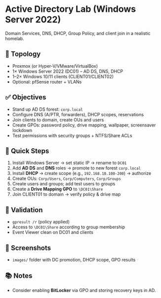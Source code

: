 # Active Directory Lab (Windows Server 2022)

Domain Services, DNS, DHCP, Group Policy, and client join in a realistic homelab.

## 🧱 Topology
- Proxmox (or Hyper‑V/VMware/VirtualBox)
- 1× Windows Server 2022 (DC01) – AD DS, DNS, DHCP
- 1–2× Windows 10/11 clients (CLIENT01/CLIENT02)
- Optional: pfSense router + VLANs

## ✅ Objectives
- Stand up AD DS forest: `corp.local`
- Configure DNS (A/PTR, forwarders), DHCP scopes, reservations
- Join clients to domain, create OUs and users
- Create GPOs: password policy, drive mapping, wallpaper, screensaver lockdown
- Test permissions with security groups + NTFS/Share ACLs

## 🚀 Quick Steps
1. Install Windows Server → set static IP → rename to `DC01`
2. Add **AD DS** and **DNS** roles → promote to new forest `corp.local`
3. Install **DHCP** → create scope (e.g., `192.168.10.100-200`) → authorize
4. Create OUs: `Corp/Users`, `Corp/Computers`, `Corp/Groups`
5. Create users and groups; add test users to groups
6. Create a **Drive Mapping GPO** to `\DC01\Share`
7. Join CLIENT01 to domain → verify policy & drive map

## 🧪 Validation
- `gpresult /r` (policy applied)
- Access to `\DC01\Share` according to group membership
- Event Viewer clean on DC01 and clients

## 📸 Screenshots
- `images/` folder with DC promotion, DHCP scope, GPO results

## 📚 Notes
- Consider enabling **BitLocker** via GPO and storing recovery keys in AD.
